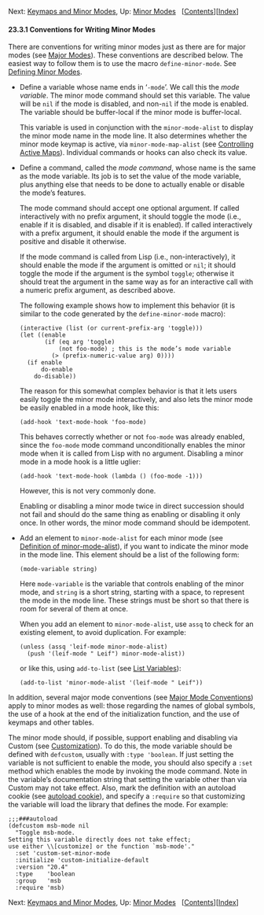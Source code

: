 <!-- This is the GNU Emacs Lisp Reference Manual
corresponding to Emacs version 27.2.

Copyright (C) 1990-1996, 1998-2021 Free Software Foundation,
Inc.

Permission is granted to copy, distribute and/or modify this document
under the terms of the GNU Free Documentation License, Version 1.3 or
any later version published by the Free Software Foundation; with the
Invariant Sections being "GNU General Public License," with the
Front-Cover Texts being "A GNU Manual," and with the Back-Cover
Texts as in (a) below.  A copy of the license is included in the
section entitled "GNU Free Documentation License."

(a) The FSF's Back-Cover Text is: "You have the freedom to copy and
modify this GNU manual.  Buying copies from the FSF supports it in
developing GNU and promoting software freedom." -->

<!-- Created by GNU Texinfo 6.7, http://www.gnu.org/software/texinfo/ -->

Next: [Keymaps and Minor Modes](Keymaps-and-Minor-Modes.html), Up: [Minor Modes](Minor-Modes.html)   \[[Contents](index.html#SEC_Contents "Table of contents")]\[[Index](Index.html "Index")]

#### 23.3.1 Conventions for Writing Minor Modes

There are conventions for writing minor modes just as there are for major modes (see [Major Modes](Major-Modes.html)). These conventions are described below. The easiest way to follow them is to use the macro `define-minor-mode`. See [Defining Minor Modes](Defining-Minor-Modes.html).

*   Define a variable whose name ends in ‘`-mode`’. We call this the *mode variable*. The minor mode command should set this variable. The value will be `nil` if the mode is disabled, and non-`nil` if the mode is enabled. The variable should be buffer-local if the minor mode is buffer-local.

    This variable is used in conjunction with the `minor-mode-alist` to display the minor mode name in the mode line. It also determines whether the minor mode keymap is active, via `minor-mode-map-alist` (see [Controlling Active Maps](Controlling-Active-Maps.html)). Individual commands or hooks can also check its value.

*   Define a command, called the *mode command*, whose name is the same as the mode variable. Its job is to set the value of the mode variable, plus anything else that needs to be done to actually enable or disable the mode’s features.

    The mode command should accept one optional argument. If called interactively with no prefix argument, it should toggle the mode (i.e., enable if it is disabled, and disable if it is enabled). If called interactively with a prefix argument, it should enable the mode if the argument is positive and disable it otherwise.

    If the mode command is called from Lisp (i.e., non-interactively), it should enable the mode if the argument is omitted or `nil`; it should toggle the mode if the argument is the symbol `toggle`; otherwise it should treat the argument in the same way as for an interactive call with a numeric prefix argument, as described above.

    The following example shows how to implement this behavior (it is similar to the code generated by the `define-minor-mode` macro):

        (interactive (list (or current-prefix-arg 'toggle)))
        (let ((enable
               (if (eq arg 'toggle)
                   (not foo-mode) ; this is the mode’s mode variable
                 (> (prefix-numeric-value arg) 0))))
          (if enable
              do-enable
            do-disable))

    The reason for this somewhat complex behavior is that it lets users easily toggle the minor mode interactively, and also lets the minor mode be easily enabled in a mode hook, like this:

        (add-hook 'text-mode-hook 'foo-mode)

    This behaves correctly whether or not `foo-mode` was already enabled, since the `foo-mode` mode command unconditionally enables the minor mode when it is called from Lisp with no argument. Disabling a minor mode in a mode hook is a little uglier:

        (add-hook 'text-mode-hook (lambda () (foo-mode -1)))

    However, this is not very commonly done.

    Enabling or disabling a minor mode twice in direct succession should not fail and should do the same thing as enabling or disabling it only once. In other words, the minor mode command should be idempotent.

*   Add an element to `minor-mode-alist` for each minor mode (see [Definition of minor-mode-alist](Mode-Line-Variables.html#Definition-of-minor_002dmode_002dalist)), if you want to indicate the minor mode in the mode line. This element should be a list of the following form:

        (mode-variable string)

    Here `mode-variable` is the variable that controls enabling of the minor mode, and `string` is a short string, starting with a space, to represent the mode in the mode line. These strings must be short so that there is room for several of them at once.

    When you add an element to `minor-mode-alist`, use `assq` to check for an existing element, to avoid duplication. For example:

        (unless (assq 'leif-mode minor-mode-alist)
          (push '(leif-mode " Leif") minor-mode-alist))

    or like this, using `add-to-list` (see [List Variables](List-Variables.html)):

        (add-to-list 'minor-mode-alist '(leif-mode " Leif"))

In addition, several major mode conventions (see [Major Mode Conventions](Major-Mode-Conventions.html)) apply to minor modes as well: those regarding the names of global symbols, the use of a hook at the end of the initialization function, and the use of keymaps and other tables.

The minor mode should, if possible, support enabling and disabling via Custom (see [Customization](Customization.html)). To do this, the mode variable should be defined with `defcustom`, usually with `:type 'boolean`. If just setting the variable is not sufficient to enable the mode, you should also specify a `:set` method which enables the mode by invoking the mode command. Note in the variable’s documentation string that setting the variable other than via Custom may not take effect. Also, mark the definition with an autoload cookie (see [autoload cookie](Autoload.html#autoload-cookie)), and specify a `:require` so that customizing the variable will load the library that defines the mode. For example:

    ;;;###autoload
    (defcustom msb-mode nil
      "Toggle msb-mode.
    Setting this variable directly does not take effect;
    use either \\[customize] or the function `msb-mode'."
      :set 'custom-set-minor-mode
      :initialize 'custom-initialize-default
      :version "20.4"
      :type    'boolean
      :group   'msb
      :require 'msb)

Next: [Keymaps and Minor Modes](Keymaps-and-Minor-Modes.html), Up: [Minor Modes](Minor-Modes.html)   \[[Contents](index.html#SEC_Contents "Table of contents")]\[[Index](Index.html "Index")]
